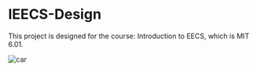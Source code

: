 # IEECS-Design

This project is designed for the course: Introduction to EECS, which is MIT 6.01.


![car](../IEECS-Design\car.png)
